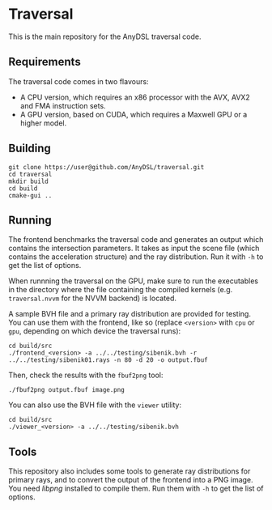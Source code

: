 # Traversal #

This is the main repository for the AnyDSL traversal code.

## Requirements

The traversal code comes in two flavours: 
  * A CPU version, which requires an x86 processor with the AVX, AVX2 and FMA instruction sets.
  * A GPU version, based on CUDA, which requires a Maxwell GPU or a higher model.

## Building

    git clone https://user@github.com/AnyDSL/traversal.git
    cd traversal
    mkdir build
    cd build
    cmake-gui ..

## Running

The frontend benchmarks the traversal code and generates an output which contains the intersection parameters.
It takes as input the scene file (which contains the acceleration structure) and the ray distribution.
Run it with `-h` to get the list of options.

When runnning the traversal on the GPU, make sure to run the executables in the directory where the file containing the compiled kernels (e.g. `traversal.nvvm` for the NVVM backend) is located.

A sample BVH file and a primary ray distribution are provided for testing. You can use them with the frontend, like so (replace `<version>` with `cpu` or `gpu`, depending on which device the traversal runs):

    cd build/src
    ./frontend_<version> -a ../../testing/sibenik.bvh -r ../../testing/sibenik01.rays -n 80 -d 20 -o output.fbuf

Then, check the results with the `fbuf2png` tool:

    ./fbuf2png output.fbuf image.png

You can also use the BVH file with the `viewer` utility:

    cd build/src
    ./viewer_<version> -a ../../testing/sibenik.bvh

## Tools

This repository also includes some tools to generate ray distributions for primary rays, and to convert the output
of the frontend into a PNG image. You need _libpng_ installed to compile them. Run them with `-h` to get the list of options.
